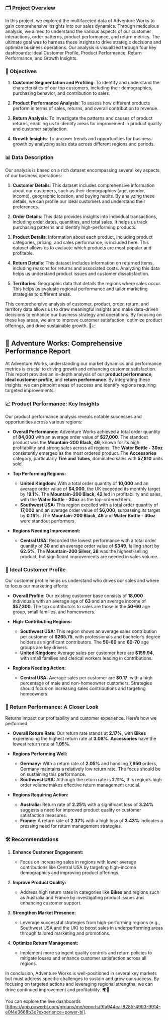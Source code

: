 ### 🗂️ Project Overview

In this project, we explored the multifaceted data of Adventure Works to gain comprehensive insights into our sales dynamics. Through meticulous analysis, we aimed to understand the various aspects of our customer interactions, order patterns, product performance, and return metrics. The ultimate goal was to harness these insights to drive strategic decisions and optimize business operations. Our analysis is visualized through four key dashboards: Ideal Customer Profile, Product Performance, Return Performance, and Growth Insights.

### 🎯 Objectives

1. **Customer Segmentation and Profiling**: To identify and understand the characteristics of our top customers, including their demographics, purchasing behavior, and contribution to sales.
   
2. **Product Performance Analysis**: To assess how different products perform in terms of sales, returns, and overall contribution to revenue.

3. **Return Analysis**: To investigate the patterns and causes of product returns, enabling us to identify areas for improvement in product quality and customer satisfaction.

4. **Growth Insights**: To uncover trends and opportunities for business growth by analyzing sales data across different regions and periods.

### 📊 Data Description

Our analysis is based on a rich dataset encompassing several key aspects of our business operations:

1. **Customer Details**: This dataset includes comprehensive information about our customers, such as their demographics (age, gender, income), geographic location, and buying habits. By analyzing these details, we can profile our ideal customers and understand their preferences.

2. **Order Details**: This data provides insights into individual transactions, including order dates, quantities, and total sales. It helps us track purchasing patterns and identify high-performing products.

3. **Product Details**: Information about each product, including product categories, pricing, and sales performance, is included here. This dataset allows us to evaluate which products are most popular and profitable.

4. **Return Details**: This dataset includes information on returned items, including reasons for returns and associated costs. Analyzing this data helps us understand product issues and customer dissatisfaction.

5. **Territories**: Geographic data that details the regions where sales occur. This helps us evaluate regional performance and tailor marketing strategies to different areas.


This comprehensive analysis of customer, product, order, return, and territory data allows us to draw meaningful insights and make data-driven decisions to enhance our business strategy and operations. By focusing on these key areas, we aim to improve customer satisfaction, optimize product offerings, and drive sustainable growth. 🌟📈


## 🌟 **Adventure Works: Comprehensive Performance Report**

At Adventure Works, understanding our market dynamics and performance metrics is crucial to driving growth and enhancing customer satisfaction. This report provides an in-depth analysis of our **product performance**, **ideal customer profile**, and **return performance**. By integrating these insights, we can pinpoint areas of success and identify regions requiring targeted improvements.

### 📈 **Product Performance: Key Insights**

Our product performance analysis reveals notable successes and opportunities across various regions:

- **Overall Performance:** Adventure Works achieved a total order quantity of **84,000** with an average order value of **$27,000**. The standout product was the **Mountain-200 Black, 46**, known for its high profitability and strong sales across all regions. The **Water Bottle - 30oz** consistently emerged as the most ordered product. The **Accessories** category, particularly **Tire and Tubes**, dominated sales with **57,810** units sold.

- **Top Performing Regions:**
  - **United Kingdom:** With a total order quantity of **10,000** and an average order value of **$4,000**, the UK exceeded its monthly target by **19.1%**. The **Mountain-200 Black, 42** led in profitability and sales, with the **Water Bottle - 30oz** as the top-ordered item.
  - **Southwest USA:** This region excelled with a total order quantity of **17,000** and an average order value of **$6,000**, surpassing its target by **0.16%**. The **Mountain-200 Black, 46** and **Water Bottle - 30oz** were standout performers.

- **Regions Needing Improvement:**
  - **Central USA:** Recorded the lowest performance with a total order quantity of **30** and an average order value of **$349**, falling short by **62.5%**. The **Mountain-200 Silver, 38** was the highest-selling product, but significant improvements are needed in sales volume.

### 🌟 **Ideal Customer Profile**

Our customer profile helps us understand who drives our sales and where to focus our marketing efforts:

- **Overall Profile:** Our existing customer base consists of **18,000** individuals with an average age of **63** and an average income of **$57,300**. The top contributors to sales are those in the **50-60** age group, small families, and homeowners.

- **High-Contributing Regions:**
  - **Southwest USA:** This region shows an average sales contribution per customer of **$265.75**, with professionals and bachelor’s degree holders as significant contributors. The **50-60** and **60-70** age groups are key drivers.
  - **United Kingdom:** Average sales per customer here are **$159.94**, with small families and clerical workers leading in contributions.

- **Regions Needing Action:**
  - **Central USA:** Average sales per customer are **$0.17**, with a high percentage of male and non-homeowner customers. Strategies should focus on increasing sales contributions and targeting homeowners.

### 🔄 **Return Performance: A Closer Look**

Returns impact our profitability and customer experience. Here’s how we performed:

- **Overall Return Rate:** Our return rate stands at **2.17%**, with **Bikes** experiencing the highest return rate at **3.08%**. **Accessories** have the lowest return rate at **1.95%**.

- **Regions Performing Well:**
  - **Germany:** With a return rate of **2.05%** and handling **7,950** orders, Germany maintains a relatively low return rate. The focus should be on sustaining this performance.
  - **Southwest USA:** Although the return rate is **2.11%**, this region’s high order volume makes effective return management crucial.

- **Regions Requiring Action:**
  - **Australia:** Return rate of **2.25%** with a significant loss of **3.24%** suggests a need for improved product quality or customer satisfaction measures.
  - **France:** A return rate of **2.37%** with a high loss of **3.43%** indicates a pressing need for return management strategies.

### 🛠️ **Recommendations**

1. **Enhance Customer Engagement:**
   - Focus on increasing sales in regions with lower average contributions like Central USA by targeting high-income demographics and improving product offerings.

2. **Improve Product Quality:**
   - Address high return rates in categories like **Bikes** and regions such as Australia and France by investigating product issues and enhancing customer support.

3. **Strengthen Market Presence:**
   - Leverage successful strategies from high-performing regions (e.g., Southwest USA and the UK) to boost sales in underperforming areas through tailored marketing and promotions.

4. **Optimize Return Management:**
   - Implement more stringent quality controls and return policies to mitigate losses and enhance customer satisfaction across all regions.

In conclusion, Adventure Works is well-positioned in several key markets but must address specific challenges to sustain and grow our success. By focusing on targeted actions and leveraging regional strengths, we can drive continued improvement and profitability. 🌍🚀

You can explore the live dashboards [https://app.powerbi.com/groups/me/reports/9fa944ea-8285-4993-9914-e0f4e3668b3d?experience=power-bi].

